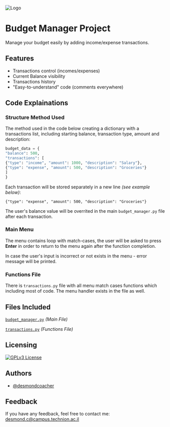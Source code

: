 
![Logo](https://png.pngtree.com/png-vector/20220910/ourmid/pngtree-budgeting-icon-png-image_6145091.png)


# Budget Manager Project

Manage your budget easily by adding income/expense transactions.


## Features

- Transactions control (incomes/expenses)
- Current Balance visibility
- Transactions history
- "Easy-to-understand" code (comments everywhere)


## Code Explainations
### Structure Method Used

The method used in the code below creating a dictionary with a transactions list, including starting balance, transaction type, amount and description:
```python
budget_data = {
"balance": 500,
"transactions": [
{"type": "income", "amount": 1000, "description": "Salary"},
{"type": "expense", "amount": 500, "description": "Groceries"}
]
}
```
Each transaction will be stored separately in a new line *(see example below)*:

```{"type": "expense", "amount": 500, "description": "Groceries"}```

The user's balance value will be overrited in the main ```budget_manager.py``` file after each transaction.

### Main Menu
The menu contains loop with match-cases, the user will be asked to press **Enter** in order to return to the menu again after the function completion.

In case the user's input is incorrect or not exists in the menu - error message will be printed.
### Functions File
There is ```transactions.py``` file with all menu match cases functions which including most of code. The menu handler exists in the file as well.


## Files Included

[```budget_manager.py```](https://github.com/desmondcoacher/budget_manager/blob/main/budget_manager.py) *(Main File)*

[```transactions.py```](https://github.com/desmondcoacher/budget_manager/blob/main/transactions.py) *(Functions File)*


## Licensing

[![GPLv3 License](https://img.shields.io/badge/License-GPL%20v3-yellow.svg)](https://github.com/desmondcoacher/budget_manager/blob/main/LICENSE)



## Authors

- [@desmondcoacher](https://github.com/desmondcoacher)


## Feedback

If you have any feedback, feel free to contact me: desmond.c@campus.technion.ac.il

